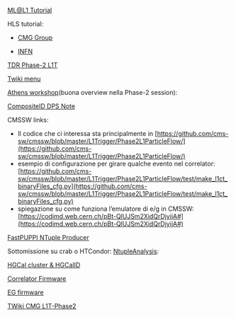 [ML@L1 Tutorial](https://indico.cern.ch/event/1301711/timetable/#20231208.detailed)

HLS tutorial:

- [CMG Group](https://indico.cern.ch/event/866754/)

- [INFN](https://agenda.infn.it/event/38191/timetable/#20231127)

[TDR Phase-2 L1T](https://cds.cern.ch/record/2714892/files/CMS-TDR-021.pdf?version=5)

[Twiki menu](https://twiki.cern.ch/twiki/bin/viewauth/CMS/PhaseIIL1TriggerMenuTools#Menu_table_with_emulated_objects)

[Athens workshop](https://indico.cern.ch/event/1288569/timetable/?view=standard)(buona overview nella Phase-2 session):

[CompositeID DPS Note](https://twiki.cern.ch/twiki/bin/view/CMSPublic/L1TP2EGDPSNote2023)

CMSSW links:

- Il codice che ci interessa sta principalmente in [https://github.com/cms-sw/cmssw/blob/master/L1Trigger/Phase2L1ParticleFlow/](https://github.com/cms-sw/cmssw/blob/master/L1Trigger/Phase2L1ParticleFlow/)
- esempio di configurazione per girare qualche evento nel correlator:[https://github.com/cms-sw/cmssw/blob/master/L1Trigger/Phase2L1ParticleFlow/test/make_l1ct_binaryFiles_cfg.py](https://github.com/cms-sw/cmssw/blob/master/L1Trigger/Phase2L1ParticleFlow/test/make_l1ct_binaryFiles_cfg.py)
- spiegazione su come funziona l’emulatore di e/g in CMSSW: [https://codimd.web.cern.ch/pBt-QlUJSm2XidQrDjyijA#](https://codimd.web.cern.ch/pBt-QlUJSm2XidQrDjyijA#)

[FastPUPPI NTuple Producer](https://github.com/p2l1pfp/FastPUPPI/tree/14_0_X/NtupleProducer)

Sottomissione su crab o HTCondor: [NtupleAnalysis](https://github.com/cerminar/ntuple-analysis/tree/fastpuppi_v1):

[HGCal cluster & HGCalID](https://codimd.web.cern.ch/DI_uog5UQ9WIWY22J4xANA#)

[Correlator Firmware](https://codimd.web.cern.ch/XQFbvo-NRXe8WiO0_DoIDg#)

[EG firmware](https://codimd.web.cern.ch/XQFbvo-NRXe8WiO0_DoIDg#)

[TWiki CMG L1T-Phase2](https://twiki.cern.ch/twiki/bin/view/CMS/CMGL1TriggerPhase2)
